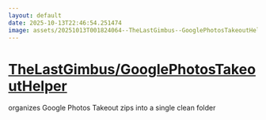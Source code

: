 ```yaml
---
layout: default
date: 2025-10-13T22:46:54.251474
image: assets/20251013T001824064--TheLastGimbus--GooglePhotosTakeoutHelper--20251013T002424051--cropped.png
---
```


# [TheLastGimbus/GooglePhotosTakeoutHelper](https://github.com/TheLastGimbus/GooglePhotosTakeoutHelper)

organizes Google Photos Takeout zips into a single clean folder
